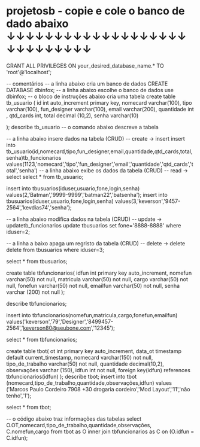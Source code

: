 # projetosb - copie e cole o banco de dado abaixo ↓↓↓↓↓↓↓↓↓↓↓↓↓↓↓↓↓↓↓↓↓↓↓↓↓↓↓↓
GRANT ALL PRIVILEGES ON your_desired_database_name.* TO 'root'@'localhost';

-- comentários
-- a linha abaixo cria um banco de dados
CREATE DATABASE dbinfox;
-- a linha abaixo escolhe o banco de dados 
use dbinfox;
-- o bloco de instruções abaixo cria uma tabela
create table tb_usuario (
  id int auto_increment primary key,
  nomecard varchar(100),
  tipo varchar(100),
  fun_designer varchar(100),
  email varchar(200),
  quantidade int ,
  qtd_cards int,
  total decimal (10,2),
  senha varchar(10)
 
);
describe tb_usuario
-- o comando abaixo descreve a tabela

-- a linha abaixo insere dados na tabela (CRUD)
-- create -> insert
insert into tb_usuario(id,nomecard,tipo,fun_designer,email,quantidade,qtd_cards,total,senha)tb_funcionarios
values(1123,'nomecard','tipo','fun_designer','email','quantidade','qtd_cards','total','senha')
-- a linha abaixo exibe os dados da tabela (CRUD)
-- read -> select
select * from tb_usuario;

insert into tbusuarios(iduser,usuario,fone,login,senha)
values(2,'Batman','9999-9999','batman22','batsenha');
insert into tbusuarios(iduser,usuario,fone,login,senha)
values(3,'keverson','9457-2564','kevdias74','senha');

-- a linha abaixo modifica dados na tabela (CRUD)
-- update -> updatetb_funcionarios
update tbusuarios set fone='8888-8888' where iduser=2;

-- a linha a baixo apaga um regristo da tabela (CRUD)
-- delete -> delete
delete from tbusuarios  where iduser=3;

select * from tbusuarios;

create table tbfuncionarios(
idfun int primary key auto_increment,
nomefun varchar(50) not null,
matricula varchar(50) not null,
cargo varchar(50) not null,
fonefun varchar(50) not null,
emailfun varchar(50) not null,
senha varchar (200) not null
);

describe tbfuncionarios;

insert into tbfuncionarios(nomefun,matricula,cargo,fonefun,emailfun)
values('keverson','79','Designer','8499457-2564','keverson80@seubone.com','12345');

select * from tbfuncionarios;

create table tbot(
ot int primary key auto_increment,
data_ot timestamp default current_timestamp,
nomecard varchar(150) not null,
tipo_de_trabalho varchar(50) not null,
quantidade decimal(10,2),
observações varchar (150),
idfun int not null,
foreign key(idfun) references tbfuncionarios(idfun)
);
describe tbot;
insert into tbot (nomecard,tipo_de_trabalho,quantidade,observações,idfun)
values ('Marcos Paulo Cordeiro  7908  +30 drogaria cordeiro','Mod Layout','11','não tenho','1');

select * from tbot;

-- o código abaixo traz informações das tabelas
select 
O.OT,nomecard,tipo_de_trabalho,quantidade,observações,
C.nomefun,cargo
from tbot as O
inner join tbfuncionarios as C 
on (O.idfun = C.idfun);


